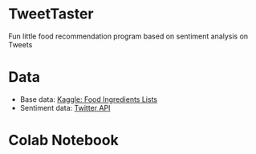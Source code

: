 # TweetTaster
Fun little food recommendation program based on sentiment analysis on Tweets

# Data
* Base data: [Kaggle: Food Ingredients Lists](https://www.kaggle.com/datafiniti/food-ingredient-lists)
* Sentiment data: [Twitter API](https://developer.twitter.com/en/docs/tweets/search/overview)

# Colab Notebook
